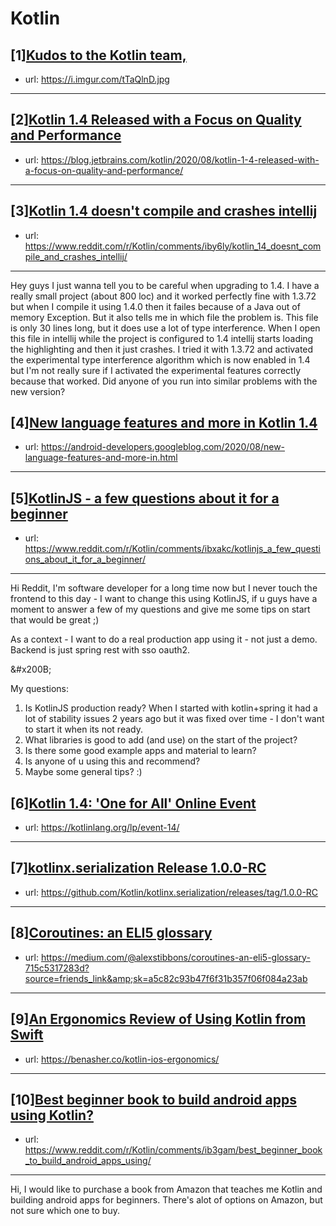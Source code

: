 # Kotlin
## [1][Kudos to the Kotlin team,](https://www.reddit.com/r/Kotlin/comments/ibyzpx/kudos_to_the_kotlin_team/)
- url: https://i.imgur.com/tTaQlnD.jpg
---

## [2][Kotlin 1.4 Released with a Focus on Quality and Performance](https://www.reddit.com/r/Kotlin/comments/ibill6/kotlin_14_released_with_a_focus_on_quality_and/)
- url: https://blog.jetbrains.com/kotlin/2020/08/kotlin-1-4-released-with-a-focus-on-quality-and-performance/
---

## [3][Kotlin 1.4 doesn't compile and crashes intellij](https://www.reddit.com/r/Kotlin/comments/iby6ly/kotlin_14_doesnt_compile_and_crashes_intellij/)
- url: https://www.reddit.com/r/Kotlin/comments/iby6ly/kotlin_14_doesnt_compile_and_crashes_intellij/
---
Hey guys I just wanna tell you to be careful when upgrading to 1.4. I have a really small project (about 800 loc) and it worked perfectly fine with 1.3.72 but when I compile it using 1.4.0 then it failes because of a Java out of memory Exception. But it also tells me in which file the problem is. This file is only 30 lines long, but it does use a lot of type interference. When I open this file in intellij while the project is configured to 1.4 intellij starts loading the highlighting and then it just crashes. I tried it with 1.3.72 and activated the experimental type interference algorithm which is now enabled in 1.4 but I'm not really sure if I activated the experimental features correctly because that worked. Did anyone of you run into similar problems with the new version?
## [4][New language features and more in Kotlin 1.4](https://www.reddit.com/r/Kotlin/comments/ibxm4a/new_language_features_and_more_in_kotlin_14/)
- url: https://android-developers.googleblog.com/2020/08/new-language-features-and-more-in.html
---

## [5][KotlinJS - a few questions about it for a beginner](https://www.reddit.com/r/Kotlin/comments/ibxakc/kotlinjs_a_few_questions_about_it_for_a_beginner/)
- url: https://www.reddit.com/r/Kotlin/comments/ibxakc/kotlinjs_a_few_questions_about_it_for_a_beginner/
---
Hi Reddit, I'm software developer for a long time now but I never touch the frontend to this day - I want to change this using KotlinJS, if u guys have a moment to answer a few of my questions and give me some tips on start that would be great ;)

As a context - I want to do a real production app using it - not just a demo. Backend is just spring rest with sso oauth2.

&amp;#x200B;

My questions:

1. Is KotlinJS production ready? When I started with kotlin+spring it had a lot of stability issues 2 years ago but it was fixed over time - I don't want to start it when its not ready.
2. What libraries is good to add (and use) on the start of the project?
3. Is there some good example apps and material to learn?
4. Is anyone of u using this and recommend?
5. Maybe some general tips? :)
## [6][Kotlin 1.4: 'One for All' Online Event](https://www.reddit.com/r/Kotlin/comments/ibkf18/kotlin_14_one_for_all_online_event/)
- url: https://kotlinlang.org/lp/event-14/
---

## [7][kotlinx.serialization Release 1.0.0-RC](https://www.reddit.com/r/Kotlin/comments/ibdz0r/kotlinxserialization_release_100rc/)
- url: https://github.com/Kotlin/kotlinx.serialization/releases/tag/1.0.0-RC
---

## [8][Coroutines: an ELI5 glossary](https://www.reddit.com/r/Kotlin/comments/ibfwq7/coroutines_an_eli5_glossary/)
- url: https://medium.com/@alexstibbons/coroutines-an-eli5-glossary-715c5317283d?source=friends_link&amp;sk=a5c82c93b47f6f31b357f06f084a23ab
---

## [9][An Ergonomics Review of Using Kotlin from Swift](https://www.reddit.com/r/Kotlin/comments/ib73br/an_ergonomics_review_of_using_kotlin_from_swift/)
- url: https://benasher.co/kotlin-ios-ergonomics/
---

## [10][Best beginner book to build android apps using Kotlin?](https://www.reddit.com/r/Kotlin/comments/ib3gam/best_beginner_book_to_build_android_apps_using/)
- url: https://www.reddit.com/r/Kotlin/comments/ib3gam/best_beginner_book_to_build_android_apps_using/
---
Hi, I would like to purchase a book from Amazon that teaches me Kotlin and building android apps for beginners. There's alot of options on Amazon, but not sure which one to buy.
